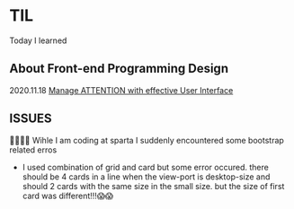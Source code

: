# TIL
Today I learned


## About Front-end Programming Design
2020.11.18
[Manage ATTENTION with effective User Interface](https://github.com/General-code/TIL/blob/main/Front-end%20Design%20Princple)


## ISSUES
🤷‍♂️🤷‍♀️ Wihle I am coding at sparta I suddenly encountered some bootstrap related erros
  - I used combination of grid and card but some error occured. there should be 4 cards in a line when the view-port is desktop-size and should 2 cards with the same size in the small size. but the size of first card was different!!!😱😱
